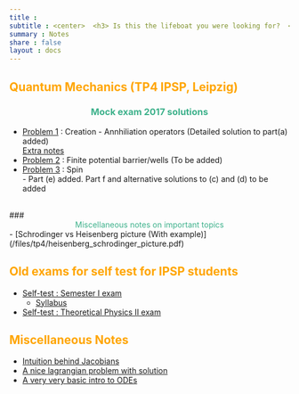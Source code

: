 ```yaml
---
title :
subtitle : <center>  <h3> Is this the lifeboat you were looking for?  </h3></center>
summary : Notes
share : false
layout : docs
---
```


## <span style="color:orange"> Quantum Mechanics (TP4 IPSP, Leipzig) </span>
###  <center> <span style = "color:#3db18b">Mock exam 2017 solutions </span> </center>
  - [Problem 1](/files/tp4/tp4_mock17_prob1.pdf) : Creation - Annhiliation operators (Detailed solution to part(a) added) <br>
    [Extra notes](/files/tp4/tp4_qho_summary.pdf) 
  - [Problem 2]() : Finite potential barrier/wells (To be added)
  - [Problem 3](/files/tp4/tp4_mock17_prob3.pdf) : Spin <br>- Part (e) added. Part f and alternative solutions to (c) and (d) to be added
<br>
### <center> <span style="color:#3db18b"> Miscellaneous notes on important topics </span> </center>
  - [Schrodinger vs Heisenberg picture (With example)](/files/tp4/heisenberg_schrodinger_picture.pdf)


## <span style="color:orange"> Old exams for self test for IPSP students </span>
- [Self-test : Semester I exam](/files/extra_exams/sem1_mock_rohan.pdf) <br>
  - [Syllabus](/files/extra_exams/sem1_mock_syllabus.pdf)
- [Self-test : Theoretical Physics II exam](/files/extra_exams/tp2_extramock_rohan.pdf)

## <span style="color:orange"> Miscellaneous Notes <span>
- [Intuition behind Jacobians](/files/extra_exams/jacobians_rohan.pdf)
- [A nice lagrangian problem with solution](/files/misc_notes/lagrangian_problem.pdf)
- [A very very basic intro to ODEs](/files/misc_notes/odes.pdf)
